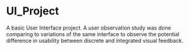 # UI_Project
A basic User Interface project. A user observation study was done comparing to variations of the same interface to observe the potential difference in usability between discrete and integrated visual feedback. 
